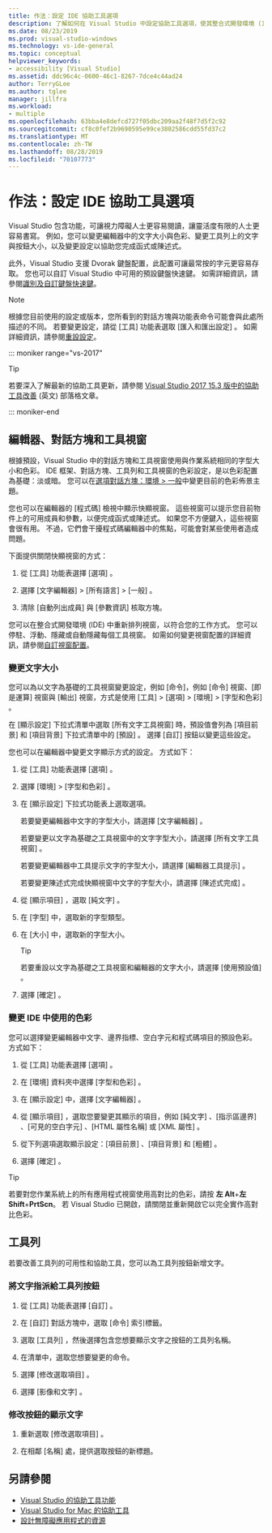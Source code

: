 ```yaml
---
title: 作法：設定 IDE 協助工具選項
description: 了解如何在 Visual Studio 中設定協助工具選項，使其整合式開發環境 (IDE) 更便於每個人使用，包括視力不佳而無法閱讀，以及靈活度有限而難以書寫的人士。
ms.date: 08/23/2019
ms.prod: visual-studio-windows
ms.technology: vs-ide-general
ms.topic: conceptual
helpviewer_keywords:
- accessibility [Visual Studio]
ms.assetid: ddc96c4c-0600-46c1-8267-7dce4c44ad24
author: TerryGLee
ms.author: tglee
manager: jillfra
ms.workload:
- multiple
ms.openlocfilehash: 63bba4e8defcd727f05dbc209aa2f48f7d5f2c92
ms.sourcegitcommit: cf8c0fef2b9690595e99ce3802586cdd55fd37c2
ms.translationtype: MT
ms.contentlocale: zh-TW
ms.lasthandoff: 08/28/2019
ms.locfileid: "70107773"
---
```

# <a name="how-to-set-ide-accessibility-options"></a>作法：設定 IDE 協助工具選項

Visual Studio 包含功能，可讓視力障礙人士更容易閱讀，讓靈活度有限的人士更容易書寫。 例如，您可以變更編輯器中的文字大小與色彩、變更工具列上的文字與按鈕大小，以及變更設定以協助您完成函式或陳述式。

此外，Visual Studio 支援 Dvorak 鍵盤配置，此配置可讓最常按的字元更容易存取。 您也可以自訂 Visual Studio 中可用的預設鍵盤快速鍵。 如需詳細資訊，請參閱[識別及自訂鍵盤快速鍵](../../ide/identifying-and-customizing-keyboard-shortcuts-in-visual-studio.md)。

> [!NOTE]
> 根據您目前使用的設定或版本，您所看到的對話方塊與功能表命令可能會與此處所描述的不同。 若要變更設定，請從 [工具]  功能表選取 [匯入和匯出設定]  。 如需詳細資訊，請參閱[重設設定](../environment-settings.md#reset-settings)。

::: moniker range="vs-2017"

> [!TIP]
> 若要深入了解最新的協助工具更新，請參閱 [Visual Studio 2017 15.3 版中的協助工具改善](https://devblogs.microsoft.com/visualstudio/accessibility-improvements-in-visual-studio-2017-version-15-3/) \(英文\) 部落格文章。

::: moniker-end

## <a name="editors-dialogs-and-tool-windows"></a>編輯器、對話方塊和工具視窗

根據預設，Visual Studio 中的對話方塊和工具視窗使用與作業系統相同的字型大小和色彩。 IDE 框架、對話方塊、工具列和工具視窗的色彩設定，是以色彩配置為基礎：淡或暗。 您可以在[選項對話方塊：環境 > 一般](../../ide/reference/general-environment-options-dialog-box.md)中變更目前的色彩佈景主題。

您也可以在編輯器的 [程式碼] 檢視中顯示快顯視窗。 這些視窗可以提示您目前物件上的可用成員和參數，以便完成函式或陳述式。 如果您不方便鍵入，這些視窗會很有用。 不過，它們會干擾程式碼編輯器中的焦點，可能會對某些使用者造成問題。

下面提供關閉快顯視窗的方式：

1. 從 [工具]  功能表選擇 [選項]  。

1. 選擇 [文字編輯器]   > [所有語言]   > [一般]  。

1. 清除 [自動列出成員]  與 [參數資訊]  核取方塊。

您可以在整合式開發環境 (IDE) 中重新排列視窗，以符合您的工作方式。 您可以停駐、浮動、隱藏或自動隱藏每個工具視窗。 如需如何變更視窗配置的詳細資訊，請參閱[自訂視窗配置](../../ide/customizing-window-layouts-in-visual-studio.md)。

### <a name="change-the-size-of-text"></a>變更文字大小

您可以為以文字為基礎的工具視窗變更設定，例如 [命令]，例如 [命令]  視窗、[即是運算]  視窗與 [輸出]  視窗，方式是使用 [工具]   > [選項]   > [環境]   > [字型和色彩]  。

在 [顯示設定]  下拉式清單中選取 [所有文字工具視窗]  時，預設值會列為 [項目前景]  和 [項目背景]  下拉式清單中的 [預設]  。 選擇 [自訂]  按鈕以變更這些設定。

您也可以在編輯器中變更文字顯示方式的設定。 方式如下：

1. 從 [工具]  功能表選擇 [選項]  。

1. 選擇 [環境]   > [字型和色彩]  。

1. 在 [顯示設定]  下拉式功能表上選取選項。

    若要變更編輯器中文字的字型大小，請選擇 [文字編輯器]  。

    若要變更以文字為基礎之工具視窗中的文字字型大小，請選擇 [所有文字工具視窗]  。

    若要變更編輯器中工具提示文字的字型大小，請選擇 [編輯器工具提示]  。

    若要變更陳述式完成快顯視窗中文字的字型大小，請選擇 [陳述式完成]  。

1. 從 [顯示項目]  ，選取 [純文字]  。

1. 在 [字型]  中，選取新的字型類型。

1. 在 [大小]  中，選取新的字型大小。

    > [!TIP]
    > 若要重設以文字為基礎之工具視窗和編輯器的文字大小，請選擇 [使用預設值]  。

7. 選擇 [確定]  。

### <a name="change-the-colors-that-are-used-in-the-ide"></a>變更 IDE 中使用的色彩

您可以選擇變更編輯器中文字、邊界指標、空白字元和程式碼項目的預設色彩。 方式如下：

1. 從 [工具]  功能表選擇 [選項]  。

1. 在 [環境]  資料夾中選擇 [字型和色彩]  。

1. 在 [顯示設定]  中，選擇 [文字編輯器]  。

1. 從 [顯示項目]  ，選取您要變更其顯示的項目，例如 [純文字]  、[指示區邊界]  、[可見的空白字元]  、[HTML 屬性名稱]  或 [XML 屬性]  。

1. 從下列選項選取顯示設定：[項目前景]  、[項目背景]  和 [粗體]  。

1. 選擇 [確定]  。

> [!TIP]
> 若要對您作業系統上的所有應用程式視窗使用高對比的色彩，請按 **左 Alt**+**左 Shift**+**PrtScn**。 若 Visual Studio 已開啟，請關閉並重新開啟它以完全實作高對比色彩。

## <a name="toolbars"></a>工具列

若要改善工具列的可用性和協助工具，您可以為工具列按鈕新增文字。

### <a name="to-assign-text-to-toolbar-buttons"></a>將文字指派給工具列按鈕

1. 從 [工具]  功能表選擇 [自訂]  。

1. 在 [自訂]  對話方塊中，選取 [命令]  索引標籤。

1. 選取 [工具列]  ，然後選擇包含您想要顯示文字之按鈕的工具列名稱。

1. 在清單中，選取您想要變更的命令。

1. 選擇 [修改選取項目]  。

1. 選擇 [影像和文字]  。

### <a name="to-modify-the-displayed-text-in-a-button"></a>修改按鈕的顯示文字

1. 重新選取 [修改選取項目]  。

1. 在相鄰 [名稱]  處，提供選取按鈕的新標題。

## <a name="see-also"></a>另請參閱

* [Visual Studio 的協助工具功能](../../ide/reference/accessibility-features-of-visual-studio.md)
* [Visual Studio for Mac 的協助工具](/visualstudio/mac/accessibility/)
* [設計無障礙應用程式的資源](../../ide/reference/resources-for-designing-accessible-applications.md)
